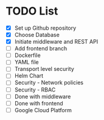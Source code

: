# TODO List

- [x] Set up Github repository
- [x] Choose Database
- [x] Initiate middleware and REST API
- [ ] Add frontend branch
- [ ] Dockerfile
- [ ] YAML file
- [ ] Transport level security
- [ ] Helm Chart
- [ ] Security - Network policies
- [ ] Security - RBAC
- [ ] Done with middleware
- [ ] Done with frontend
- [ ] Google Cloud Platform
